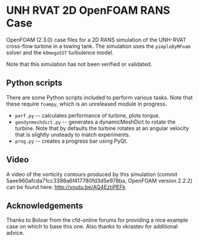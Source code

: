 UNH RVAT 2D OpenFOAM RANS Case
==============================
OpenFOAM (2.3.0) case files for a 2D RANS simulation of the UNH-RVAT cross-flow turbine in a towing tank. The simulation uses the `pimpleDyMFoam` solver and the `kOmegaSST` turbulence model. 

Note that this simulation has not been verified or validated.

Python scripts
--------------
There are some Python scripts included to perform various tasks. Note that these require `foampy`,
which is an unreleased module in progress.

  * `perf.py` -- calculates performance of turbine, plots torque.
  * `gendynmeshdict.py` -- generates a dynamicMeshDict to rotate the turbine. Note that by defaults the turbine
                     rotates at an angular velocity that is slightly unsteady to match experiments.
  * `prog.py` -- creates a progress bar using PyQt.

Video
-----
A video of the vorticity contours produced by this simulation 
(commit 5aee960afcda71cc3398a6f417780fd3d5e978ba, OpenFOAM version 2.2.2) can be found here:
http://youtu.be/AQ4EztjPEFk

Acknowledgements
----------------
Thanks to Boloar from the cfd-online forums for providing a nice example case on which to base this one. Also thanks to vkrastev for additional advice.

